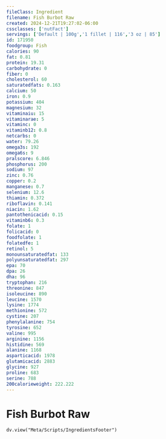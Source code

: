 ```yaml
---
fileClass: Ingredient
filename: Fish Burbot Raw
created: 2024-12-21T19:27:02-06:00
cssclasses: ['nutFact']
servings: ['Default | 100g','1 fillet | 116','3 oz | 85']
id: 171950
foodgroup: Fish
calories: 90
fat: 0.81
protein: 19.31
carbohydrate: 0
fiber: 0
cholesterol: 60
saturatedfats: 0.163
calcium: 50
iron: 0.9
potassium: 404
magnesium: 32
vitaminaiu: 15
vitaminarae: 5
vitaminc: 0
vitaminb12: 0.8
netcarbs: 0
water: 79.26
omega3s: 192
omega6s: 9
pralscore: 6.846
phosphorus: 200
sodium: 97
zinc: 0.76
copper: 0.2
manganese: 0.7
selenium: 12.6
thiamin: 0.372
riboflavin: 0.141
niacin: 1.62
pantothenicacid: 0.15
vitaminb6: 0.3
folate: 1
folicacid: 0
foodfolate: 1
folatedfe: 1
retinol: 5
monounsaturatedfat: 133
polyunsaturatedfat: 297
epa: 70
dpa: 26
dha: 96
tryptophan: 216
threonine: 847
isoleucine: 890
leucine: 1570
lysine: 1774
methionine: 572
cystine: 207
phenylalanine: 754
tyrosine: 652
valine: 995
arginine: 1156
histidine: 569
alanine: 1168
asparticacid: 1978
glutamicacid: 2883
glycine: 927
proline: 683
serine: 788
200calorieweight: 222.222
---
```


# Fish Burbot Raw

```dataviewjs
dv.view("Meta/Scripts/IngredientsFooter")
```